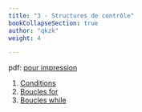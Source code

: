 ```yaml
---
title: "3 - Structures de contrôle"
bookCollapseSection: true
author: "qkzk"
weight: 4

---
```


pdf: [pour impression](./structure_controle.pdf)

1. [Conditions](./conditions)
2. [Boucles for](./boucles_for)
3. [Boucles while](./boucles_while)
